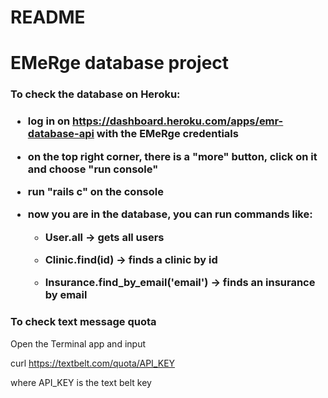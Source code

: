 # README

<h1>EMeRge database project</h1>

<h3>To check the database on Heroku: <h3>

* log in on https://dashboard.heroku.com/apps/emr-database-api
with the EMeRge credentials

* on the top right corner, there is a "more" button, click on it and 
choose "run console"

* run "rails c" on the console

* now you are in the database, you can run commands like:
 
     * User.all -> gets all users
     
     * Clinic.find(id) -> finds a clinic by id
     
     * Insurance.find_by_email('email') -> finds an insurance by email
     
     
<h3>To check text message quota</h3>

Open the Terminal app and input

curl https://textbelt.com/quota/API_KEY

where API_KEY is the text belt key



